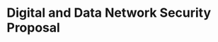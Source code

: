 # Digital and Data Network Security Proposal <!-- 1200 words -->

<!-- 
* Based on your analysis, propose strategic enhancements to address identified vulnerabilities

* Research, evaluate and propose new security technologies such as advanced threat detection systems and robust encryption methods to effectively bridge current security gaps.

* Discuss scalability, reliability and security of the overall network architecture enhancements, justifying your proposal

* Explain how you would communicate proposal details to technical and non-technical stakeholders to gain buy in.

-->

<!-- MARKING RUBRIC

DESIGN A SIMPLE DIGITAL AND/OR DATA NETWORK
* Develop a well thought out digital and/or data network design based on industry standards and regulations
* INCLUDE concise explanations of the design principals and considerations for...
  * building a secure digital and/or data network with additional insights and examples

THIS APPLIES TO CURRENT_STATE_EVALUATION also

-->